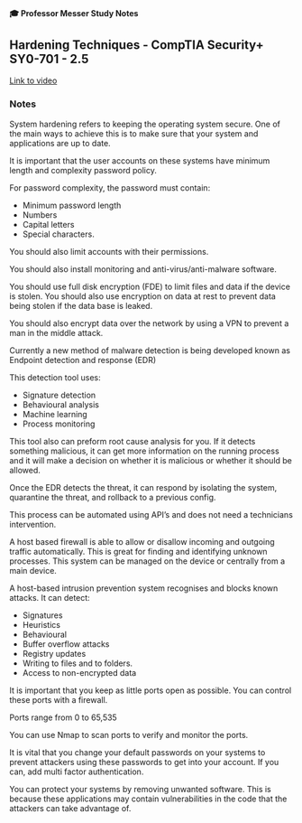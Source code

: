 #### 🎓 Professor Messer Study Notes

## Hardening Techniques - CompTIA Security+ SY0-701 - 2.5

[Link to video](https://youtu.be/wXoC46Qr_9Q?si=tyBiohEurWhN_GPz)

### Notes

System hardening refers to keeping the operating system secure. One of the main ways to achieve this is to make sure that your system and applications are up to date.

It is important that the user accounts on these systems have minimum length and complexity password policy. 

For password complexity, the password must contain:
- Minimum password length
- Numbers
- Capital letters
- Special characters.

You should also limit accounts with their permissions.

You should also install monitoring and anti-virus/anti-malware software.

You should use full disk encryption (FDE) to limit files and data if the device is stolen. You should also use encryption on data at rest to prevent data being stolen if the data base is leaked.

You should also encrypt data over the network by using a VPN to prevent a man in the middle attack.

Currently a new method of malware detection is being developed known as Endpoint detection and response (EDR)

This detection tool uses:
- Signature detection
- Behavioural analysis
- Machine learning
- Process monitoring

This tool also can preform root cause analysis for you. If it detects something malicious, it can get more information on the running process and it will make a decision on whether it is malicious or whether it should be allowed.

Once the EDR detects the threat, it can respond by isolating the system, quarantine the threat, and rollback to a previous config.

This process can be automated using API’s and does not need a technicians intervention.

A host based firewall is able to allow or disallow incoming and outgoing traffic automatically. This is great for finding and identifying unknown processes. This system can be managed on the device or centrally from a main device.

A host-based intrusion prevention system recognises and blocks known attacks. It can detect:
- Signatures
- Heuristics
- Behavioural
- Buffer overflow attacks
- Registry updates
- Writing to files and to folders.
- Access to non-encrypted data

It is important that you keep as little ports open as possible. You can control these ports with a firewall.

Ports range from 0 to 65,535

You can use Nmap to scan ports to verify and monitor the ports.

It is vital that you change your default passwords on your systems to prevent attackers using these passwords to get into your account. If you can, add multi factor authentication.

You can protect your systems by removing unwanted software. This is because these applications may contain vulnerabilities in the code that the attackers can take advantage of.

